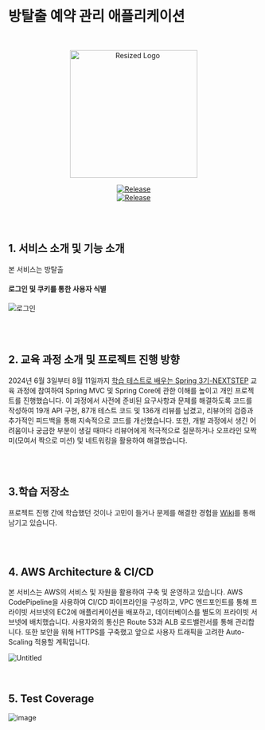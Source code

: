 # 방탈출 예약 관리 애플리케이션

<br>

<p align="center">
 <img src="https://github.com/user-attachments/assets/42a87114-ccf9-4ec6-bc20-b784a862c62f" alt="Resized Logo" width="256">
</p>

<p align="center">
 <a href="https://www.roomescape.me" rel="nofollow"><img src="https://camo.githubusercontent.com/b34bcbadf151fc946861cf752e6a40abf6deec97dbd383a60f09dacea273cf0e/68747470733a2f2f696d672e736869656c64732e696f2f62616467652f2d2546302539462539332538365f5765625f536572766963652d626c7565" alt="Release" data-canonical-src="https://img.shields.io/badge/-%F0%9F%93%86_Web_Service-blue" style="max-width: 100%;"></a> 
 <br>
 <a href="https://github.com/spring-roomescape-migration/spring-roomescape-migration/releases/tag/v0.8.0">
  <img src="https://img.shields.io/badge/%E2%9C%A8%20release-v0.8.0-brightgreen" alt="Release">
 </a>
</p>

<br>
<br>

## **1. 서비스 소개 및 기능 소개**
본 서비스는 방탈출 

#### 로그인 및 쿠키를 통한 사용자 식별
![로그인](https://github.com/user-attachments/assets/2e5eef96-1a3a-4c0f-b60e-0c3a4ff941fe)


<br>
<br>

## **2. 교육 과정 소개 및 프로젝트 진행 방향**
2024년 6월 3일부터 8월 11일까지 [학습 테스트로 배우는 Spring 3기-NEXTSTEP](https://edu.nextstep.camp/s/OiPrZU5t) 
 교육 과정에 참여하여 Spring MVC 및 Spring Core에 관한 이해를 높이고 개인 프로젝트를 진행했습니다. 이 과정에서 사전에 준비된 요구사항과 문제를 해결하도록 코드를 작성하여 19개 API 구현, 87개 테스트 코드 및 136개 리뷰를 남겼고, 리뷰어의 검증과 추가적인 피드백을 통해 지속적으로 코드를 개선했습니다. 또한, 개발 과정에서 생긴 어려움이나 궁금한 부분이 생길 때마다 리뷰어에게 적극적으로 질문하거나 오프라인 모짝미(모여서 짝으로 미션) 및 네트워킹을 활용하여 해결했습니다.

<br>
<br>


## **3.학습 저장소**
프로젝트 진행 간에 학습했던 것이나 고민이 들거나 문제를 해결한 경험을 [Wiki](https://github.com/spring-roomescape-migration/spring-roomescape-migration/wiki)를 통해 남기고 있습니다.

<br>
<br>

## **4. AWS Architecture & CI/CD**
본 서비스는 AWS의 서비스 및 자원을 활용하여 구축 및 운영하고 있습니다. AWS CodePipeline을 사용하여 CI/CD 파이프라인을 구성하고, VPC 엔드포인트를 통해 프라이빗 서브넷의 EC2에 애플리케이션을 배포하고, 데이터베이스를 별도의 프라이빗 서브넷에 배치했습니다. 사용자와의 통신은 Route 53과 ALB 로드밸런서를 통해 관리합니다. 또한 보안을 위해 HTTPS를 구축했고 앞으로 사용자 트래픽을 고려한 Auto-Scaling 적용할 계획입니다.

![Untitled](https://github.com/user-attachments/assets/6edd2b1f-cbfd-40c8-8026-6997cdccb655)
  

<br>

## 5. Test Coverage
  <img alt="image" src="https://github.com/user-attachments/assets/85090c15-2c63-439f-b0f2-53f81783ccbe" max-width= 100 />



